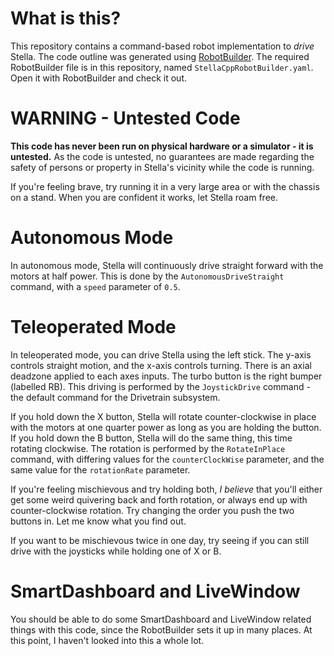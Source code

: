 # What is this?
This repository contains a command-based robot implementation to *drive* Stella. The code outline was generated using [RobotBuilder](https://wpilib.screenstepslive.com/s/4485/m/26402). The required RobotBuilder file is in this repository, named `StellaCppRobotBuilder.yaml`. Open it with RobotBuilder and check it out.

# WARNING - Untested Code
**This code has never been run on physical hardware or a simulator - it is untested.** As the code is untested, no guarantees are made regarding the safety of persons or property in Stella's vicinity while the code is running.

If you're feeling brave, try running it in a very large area or with the chassis on a stand. When you are confident it works, let Stella roam free.

# Autonomous Mode
In autonomous mode, Stella will continuously drive straight forward with the motors at half power. This is done by the `AutonomousDriveStraight` command, with a `speed` parameter of `0.5`.

# Teleoperated Mode
In teleoperated mode, you can drive Stella using the left stick. The y-axis controls straight motion, and the x-axis controls turning. There is an axial deadzone applied to each axes inputs. The turbo button is the right bumper (labelled RB). This driving is performed by the `JoystickDrive` command - the default command for the Drivetrain subsystem.

If you hold down the X button, Stella will rotate counter-clockwise in place with the motors at one quarter power as long as you are holding the button. If you hold down the B button, Stella will do the same thing, this time rotating clockwise. The rotation is performed by the `RotateInPlace` command, with differing values for the `counterClockWise` parameter, and the same value for the `rotationRate` parameter.

If you're feeling mischievous and try holding both, *I believe* that you'll either get some weird quivering back and forth rotation, or always end up with counter-clockwise rotation. Try changing the order you push the two buttons in. Let me know what you find out.

If you want to be mischievous twice in one day, try seeing if you can still drive with the joysticks while holding one of X or B.

# SmartDashboard and LiveWindow
You should be able to do some SmartDashboard and LiveWindow related things with this code, since the RobotBuilder sets it up in many places. At this point, I haven't looked into this a whole lot.